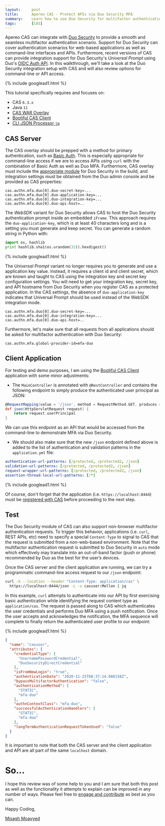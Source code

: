 ```yaml
---
layout:     post
title:      Apereo CAS - Protect APIs via Duo Security MFA
summary:    Learn how to use Duo Security for multifactor authentication with Apereo CAS to protect application APIs and REST endpoints in non-browser MFA sequences.
tags:       [CAS]
---
```


Apereo CAS can integrate with [Duo Security](https://www.duo.com/) to provide a smooth and seamless multifactor authentication scenario. Support for Duo Security can cover authentication scenarios for web-based applications as well as command-line interfaces and APIs. Furthermore, recent versions of CAS can provide integration support for Duo Security's *Universal Prompt* using Duo's [OIDC Auth API](https://duo.com/docs/oauthapi). In this walkthrough, we'll take a look at the Duo Security integration setup with CAS and will also review options for command-line or API access. 

{% include googlead1.html  %}

This tutorial specifically requires and focuses on:

- CAS `6.3.x`
- Java `11`
- [CAS WAR Overlay](https://github.com/apereo/cas-overlay-template)
- [Bootiful CAS Client](https://github.com/cas-projects/bootiful-cas-client)
- [CLI JSON Processor `jq`](https://stedolan.github.io/jq/)

## CAS Server

The CAS overlay should be prepped with a method for primary authentication, such as [Basic Auth](https://apereo.github.io/cas/6.3.x/installation/Basic-Authentication.html). This is especially appropriate for command-line access if we are to access APIs using `curl` with the combination of Basic Auth as well as Duo MFA. Furthermore, CAS overlay must include the [appropriate module](https://apereo.github.io/cas/6.3.x/mfa/DuoSecurity-Authentication.html) for Duo Security in the build, and integration settings must be obtained from the Duo admin console and be provided as CAS properties:

```
cas.authn.mfa.duo[0].duo-secret-key=...
cas.authn.mfa.duo[0].duo-application-key=...
cas.authn.mfa.duo[0].duo-integration-key=...
cas.authn.mfa.duo[0].duo-api-host=..
```

The *WebSDK* variant for Duo Security allows CAS to host the Duo Security authentication prompt inside an embedded `iFrame`. This approach requires the `duo-application-key`, which is at least 40 characters long and is a setting you must generate and keep secret. You can generate a random string in Python with:

```python
import os, hashlib
print hashlib.sha1(os.urandom(32)).hexdigest()
```

{% include googlead1.html  %}

The *Universal Prompt* variant no longer requires you to generate and use a application key value. Instead, it requires a client id and client secret, which are known and taught to CAS using the integration key and secret key configuration settings. You will need to get your integration key, secret key, and API hostname from Duo Security when you register CAS as a protected application. In the CAS settings, the absence of `duo-application-key` indicates that Universal Prompt should be used instead of the WebSDK integration mode.

```
cas.authn.mfa.duo[0].duo-secret-key=...
cas.authn.mfa.duo[0].duo-integration-key=...
cas.authn.mfa.duo[0].duo-api-host=..
```

Furthermore, let's make sure that all requests from all applications should be asked for multifactor authentication with Duo Security:

```properties
cas.authn.mfa.global-provider-id=mfa-duo
```

## Client Application

For testing and demo purposes, I am using the [Bootiful CAS Client](https://github.com/cas-projects/bootiful-cas-client) application with some minor adjustments:

- The `MainController` is annotated with `@RestController` and contains the following endpoint to simply produce the authenticated user principal as JSON:

```groovy
@RequestMapping(value = '/json', method = RequestMethod.GET, produces = "application/json")
def json(HttpServletRequest request) {
    return request.userPrincipal
}
```

We can use this endpoint as an API that would be accessed from the command-line to demonstrate MFA via Duo Security.

- We should also make sure that the new `/json` endpoint defined above is added to the list of authentication and validation patterns in the `application.yml` file:

```yaml
authentication-url-patterns: [/protected, /protected2, /json]
validation-url-patterns: [/protected, /protected2, /json]
request-wrapper-url-patterns: [/protected, /protected2, /json]
assertion-thread-local-url-patterns: [/*]
```

{% include googlead1.html  %}

Of course, don't forget that the application (i.e. `https://localhost:8444`) must be [registered with CAS](https://apereo.github.io/cas/6.3.x/services/Service-Management.html) before proceeding to the next step.

## Test

The Duo Security module of CAS can also support non-browser multifactor authentication requests. To trigger this behavior, applications (i.e. `curl`, REST APIs, etc) need to specify a special `Content-Type` to signal to CAS that the request is submitted from a non-web-based environment. Note that the multifactor authentication request is submitted to Duo Security in `auto` mode which effectively may translate into an out-of-band factor (push or phone) recommended by Duo as the best for the user’s devices.

Once the CAS server and the client application are running, we can try a programmatic command-line access request to our `/json` endpoint:

```bash
curl -k --location --header "Content-Type: application/cas" \
  https://localhost:8444/json -L -u casuser:Mellon | jq
```

In this example, `curl` attempts to authenticate into our API by first exercising basic authentication while identifying the request content type as `application/cas`. The request is passed along to CAS which authenticates the user credentials and performs Duo MFA using a push notification. Once the user accepts and acknowledges the notification, the MFA sequence will complete to finally return the authenticated user profile to our endpoint:

{% include googlead1.html  %}

```json
{
  "name": "casuser",
  "attributes": {
    "credentialType": [
      "UsernamePasswordCredential",
      "DuoSecurityDirectCredential"
    ],
    "isFromNewLogin": "true",
    "authenticationDate": "2020-11-25T08:37:14.008158Z",
    "bypassMultifactorAuthentication": "false",
    "authenticationMethod": [
      "STATIC",
      "mfa-duo"
    ],
    "authnContextClass": "mfa-duo",
    "successfulAuthenticationHandlers": [
      "STATIC",
      "mfa-duo"
    ],
    "longTermAuthenticationRequestTokenUsed": "false"
  }
}
```

It is important to note that both the CAS server and the client application and API are all part of the same `localhost` domain.

# So...

I hope this review was of some help to you and I am sure that both this post as well as the functionality it attempts to explain can be improved in any number of ways. Please feel free to [engage and contribute][contribguide] as best as you can.

Happy Coding,

[Misagh Moayyed](https://fawnoos.com)

[contribguide]: https://apereo.github.io/cas/developer/Contributor-Guidelines.html
